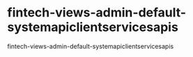 # fintech-views-admin-default-systemapiclientservicesapis
fintech-views-admin-default-systemapiclientservicesapis
